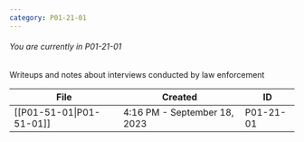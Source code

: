```yaml
---
category: P01-21-01
---
```

###### You are currently in P01-21-01

Writeups and notes about interviews conducted by law enforcement

| File                                                                                                    | Created                      | ID        |
| ------------------------------------------------------------------------------------------------------- | ---------------------------- | --------- |
| [[P01-51-01\|P01-51-01]] | 4:16 PM - September 18, 2023 | P01-21-01 |

